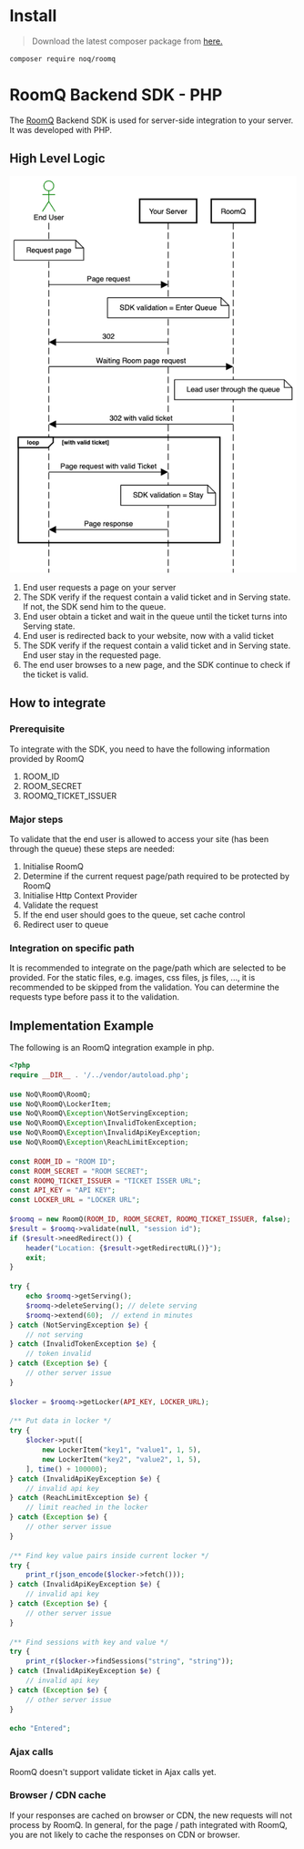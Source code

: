 # Install

> Download the latest composer package from [here.](https://packagist.org/packages/noq/roomq)

```shell
composer require noq/roomq
```

# RoomQ Backend SDK - PHP

The [RoomQ](https://www.noq.hk/en/roomq) Backend SDK is used for server-side integration to your server. It was developed with PHP.

## High Level Logic

![The SDK Flow](https://raw.githubusercontent.com/redso/roomq.backend-sdk.nodejs/master/RoomQ-Backend-SDK-JS-high-level-logic-diagram.png)

1.  End user requests a page on your server
2.  The SDK verify if the request contain a valid ticket and in Serving state. If not, the SDK send him to the queue.
3.  End user obtain a ticket and wait in the queue until the ticket turns into Serving state.
4.  End user is redirected back to your website, now with a valid ticket
5.  The SDK verify if the request contain a valid ticket and in Serving state. End user stay in the requested page.
6.  The end user browses to a new page, and the SDK continue to check if the ticket is valid.

## How to integrate

### Prerequisite

To integrate with the SDK, you need to have the following information provided by RoomQ

1.  ROOM_ID
2.  ROOM_SECRET
3.  ROOMQ_TICKET_ISSUER

### Major steps

To validate that the end user is allowed to access your site (has been through the queue) these steps are needed:

1.  Initialise RoomQ
2.  Determine if the current request page/path required to be protected by RoomQ
3.  Initialise Http Context Provider
4.  Validate the request
5.  If the end user should goes to the queue, set cache control
6.  Redirect user to queue

### Integration on specific path

It is recommended to integrate on the page/path which are selected to be provided. For the static files, e.g. images, css files, js files, ..., it is recommended to be skipped from the validation.
You can determine the requests type before pass it to the validation.

## Implementation Example

The following is an RoomQ integration example in php.

```php
<?php
require __DIR__ . '/../vendor/autoload.php';

use NoQ\RoomQ\RoomQ;
use NoQ\RoomQ\LockerItem;
use NoQ\RoomQ\Exception\NotServingException;
use NoQ\RoomQ\Exception\InvalidTokenException;
use NoQ\RoomQ\Exception\InvalidApiKeyException;
use NoQ\RoomQ\Exception\ReachLimitException;

const ROOM_ID = "ROOM ID";
const ROOM_SECRET = "ROOM SECRET";
const ROOMQ_TICKET_ISSUER = "TICKET ISSER URL";
const API_KEY = "API KEY";
const LOCKER_URL = "LOCKER URL";

$roomq = new RoomQ(ROOM_ID, ROOM_SECRET, ROOMQ_TICKET_ISSUER, false);
$result = $roomq->validate(null, "session id");
if ($result->needRedirect()) {
    header("Location: {$result->getRedirectURL()}");
    exit;
}

try {
    echo $roomq->getServing();
    $roomq->deleteServing(); // delete serving
    $roomq->extend(60);  // extend in minutes
} catch (NotServingException $e) {
    // not serving
} catch (InvalidTokenException $e) {
    // token invalid
} catch (Exception $e) {
    // other server issue
}

$locker = $roomq->getLocker(API_KEY, LOCKER_URL);

/** Put data in locker */
try {
    $locker->put([
        new LockerItem("key1", "value1", 1, 5),
        new LockerItem("key2", "value2", 1, 5),
    ], time() + 100000);
} catch (InvalidApiKeyException $e) {
    // invalid api key
} catch (ReachLimitException $e) {
    // limit reached in the locker
} catch (Exception $e) {
    // other server issue
}

/** Find key value pairs inside current locker */
try {
    print_r(json_encode($locker->fetch()));
} catch (InvalidApiKeyException $e) {
    // invalid api key
} catch (Exception $e) {
    // other server issue
}

/** Find sessions with key and value */
try {
    print_r($locker->findSessions("string", "string"));
} catch (InvalidApiKeyException $e) {
    // invalid api key
} catch (Exception $e) {
    // other server issue
}

echo "Entered";
```

### Ajax calls

RoomQ doesn't support validate ticket in Ajax calls yet.

### Browser / CDN cache

If your responses are cached on browser or CDN, the new requests will not process by RoomQ.
In general, for the page / path integrated with RoomQ, you are not likely to cache the responses on CDN or browser.
